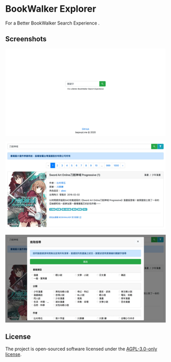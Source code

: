 # BookWalker Explorer

For a Better BookWalker Search Experience .

## Screenshots

![01](./screenshots/01.webp)

![02](./screenshots/02.webp)

![03](./screenshots/03.webp)

## License

The project is open-sourced software licensed under the [AGPL-3.0-only license](LICENSE.md).
